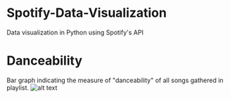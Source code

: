 # Spotify-Data-Visualization
Data visualization in Python using Spotify's API

# Danceability 
Bar graph indicating the measure of "danceability" of all songs gathered in playlist.
![alt text](https://github.com/harshnoiise/Spotify-Data-Visualization/tree/master/results/danceability.png)
